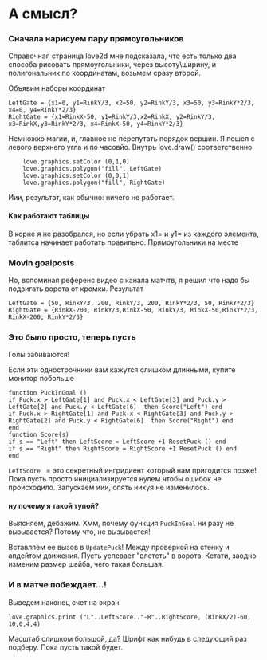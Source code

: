 # А смысл?
### Сначала нарисуем пару прямоугольников
Справочная страница love2d мне подсказала, что есть только два способа рисовать прямоугольники, через высоту\ширину, и полигональник по координатам, возьмем сразу второй.

Объявим наборы координат 
```
LeftGate = {x1=0, y1=RinkY/3, x2=50, y2=RinkY/3, x3=50, y3=RinkY*2/3, x4=0, y4=RinkY*2/3}
RightGate = {x1=RinkX-50, y1=RinkY/3,x2=RinkX, y2=RinkY/3, x3=RinkX,y3=RinkY*2/3, x4=RinkX-50, y4=RinkY*2/3}
```
Немножко магии, и, главное не перепутать порядок вершин. Я пошел с левого верхнего угла и по часовйо.
Внутрь love.draw() соответственно
```
    love.graphics.setColor (0,1,0)
    love.graphics.polygon("fill", LeftGate) 
    love.graphics.setColor (0,0,1)
    love.graphics.polygon("fill", RightGate)
```
Иии, результат, как обычно: ничего не работает.

#### Как работают таблицы
В корне я не разобрался, но если убрать х1= и y1=  из каждого элемента, таблитса начинает работать правильно. Прямоугольники на месте

### Movin goalposts
Но, вспоминая референс видео с канала матчтв, я решил что надо бы подвигать ворота от кромки. Результат 
```
LeftGate = {50, RinkY/3, 200, RinkY/3, 200, RinkY*2/3, 50, RinkY*2/3}
RightGate = {RinkX-200, RinkY/3,RinkX-50, RinkY/3, RinkX-50,RinkY*2/3, RinkX-200, RinkY*2/3}
```
### Это было просто, теперь пусть
Голы забиваются!

Если эти однострочники вам кажутся слишком длинными, купите монитор побольше
``` 
function PuckInGoal ()
if Puck.x > LeftGate[1] and Puck.x < LeftGate[3] and Puck.y > LeftGate[2] and Puck.y < LeftGate[6]  then Score("Left") end
if Puck.x > RightGate[1] and Puck.x < RightGate[3] and Puck.y > RightGate[2] and Puck.y < RightGate[6]  then Score("Right") end
end    
function Score(s)
if s == "Left" then LeftScore = LeftScore +1 ResetPuck () end
if s == "Right" then RightScore = RightScore +1 ResetPuck () end
end
```
`LeftScore ` = это секретный ингридиент который нам пригодится позже!
Пока пусть просто инициализируется нулем чтобы ошибок не происходило. 
Запускаем иии, опять нихуя не изменилось. 
#### ну почему я такой тупой?
Выясняем, дебажим. Хмм, почему функция `PuckInGoal` ни разу не вызывается?
Потому что, не вызывается! 

Вставляем ее вызов в `UpdatePuck`! Между проверкой на стенку и апдейтом движения. Пусть успевает "влететь" в ворота. Кстати, заодно изменим размер шайба, чего такая большая.

### И в матче побеждает...!
Выведем наконец счет на экран
```
love.graphics.print ("L"..LeftScore.."-R"..RightScore, (RinkX/2)-60, 10,0,4,4)
```
Масштаб слишком большой, да? Шрифт как нибудь в следующий раз подберу. Пока пусть такой будет.